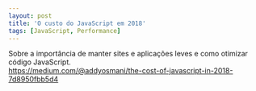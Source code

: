 ```yaml
---
layout: post
title: 'O custo do JavaScript em 2018'
tags: [JavaScript, Performance]
---
```


Sobre a importância de manter sites e aplicações leves e como otimizar código JavaScript.<br>
<https://medium.com/@addyosmani/the-cost-of-javascript-in-2018-7d8950fbb5d4>
